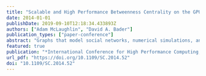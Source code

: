 ```yaml
---
title: "Scalable and High Performance Betweenness Centrality on the GPU (Best Student Paper Finalist)"
date: 2014-01-01
publishDate: 2019-09-10T12:18:34.433893Z
authors: ["Adam McLaughlin", "David A. Bader"]
publication_types: ["paper-conference"]
abstract: "Graphs that model social networks, numerical simulations, and the structure of the Internet are enormous and cannot be manually inspected. A popular metric used to analyze these networks is between ness centrality, which has applications in community detection, power grid contingency analysis, and the study of the human brain. However, these analyses come with a high computational cost that prevents the examination of large graphs of interest. Prior GPU implementations suffer from large local data structures and inefficient graph traversals that limit scalability and performance. Here we present several hybrid GPU implementations, providing good performance on graphs of arbitrary structure rather than just scale-free graphs as was done previously. We achieve up to 13x speedup on high-diameter graphs and an average of 2.71x speedup overall over the best existing GPU algorithm. We observe near linear speedup and performance exceeding tens of GTEPS when running between ness centrality on 192 GPUs."
featured: true
publication: "*International Conference for High Performance Computing, Networking, Storage and Analysis, SC 2014, New Orleans, LA, USA, November 16-21, 2014*"
url_pdf: "https://doi.org/10.1109/SC.2014.52"
doi: "10.1109/SC.2014.52"
---
```



